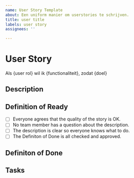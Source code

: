```yaml
---
name: User Story Template
about: Een uniform manier om userstories te schrijven.
title: user title
labels: user story
assignees: ''

---
```


# User Story
Als {user rol} wil ik {functionaliteit}, zodat  {doel}

## Description

## Definition of Ready
- [ ] Everyone agrees that the quality of the story is OK.
- [ ] No team member has a question about the description.
- [ ] The description is clear so everyone knows what to do.
- [ ] The Definiton of Done is all checked and approved.

## Definiton of Done


## Tasks
